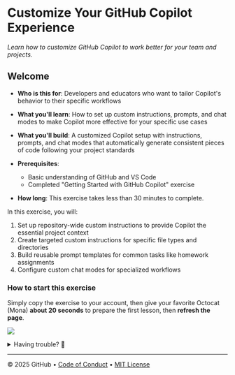 # Customize Your GitHub Copilot Experience

_Learn how to customize GitHub Copilot to work better for your team and projects._

## Welcome

- **Who is this for**: Developers and educators who want to tailor Copilot's behavior to their specific workflows
- **What you'll learn**: How to set up custom instructions, prompts, and chat modes to make Copilot more effective for your specific use cases
- **What you'll build**: A customized Copilot setup with instructions, prompts, and chat modes that automatically generate consistent pieces of code following your project standards
- **Prerequisites**:

  - Basic understanding of GitHub and VS Code
  - Completed "Getting Started with GitHub Copilot" exercise

- **How long**: This exercise takes less than 30 minutes to complete.

In this exercise, you will:

1. Set up repository-wide custom instructions to provide Copilot the essential project context
1. Create targeted custom instructions for specific file types and directories
1. Build reusable prompt templates for common tasks like homework assignments
1. Configure custom chat modes for specialized workflows

### How to start this exercise

Simply copy the exercise to your account, then give your favorite Octocat (Mona) **about 20 seconds** to prepare the first lesson, then **refresh the page**.

[![](https://img.shields.io/badge/Copy%20Exercise-%E2%86%92-1f883d?style=for-the-badge&logo=github&labelColor=197935)](https://github.com/new?template_owner=FidelusAleksander&template_name=customize-your-github-copilot-experience&owner=%40me&name=skills-customize-your-github-copilot-experience&description=Exercise:+Customize+Your+GitHub+Copilot+Experience&visibility=public)

<details>
<summary>Having trouble? 🤷</summary><br/>

When copying the exercise, we recommend the following settings:

- For owner, choose your personal account or an organization to host the repository.

- We recommend creating a public repository, since private repositories will use Actions minutes.

If the exercise isn't ready in 20 seconds, please check the [Actions](../../actions) tab.

- Check to see if a job is running. Sometimes it simply takes a bit longer.

- If the page shows a failed job, please submit an issue. Nice, you found a bug! 🐛

</details>

---

&copy; 2025 GitHub &bull; [Code of Conduct](https://www.contributor-covenant.org/version/2/1/code_of_conduct/code_of_conduct.md) &bull; [MIT License](https://gh.io/mit)
